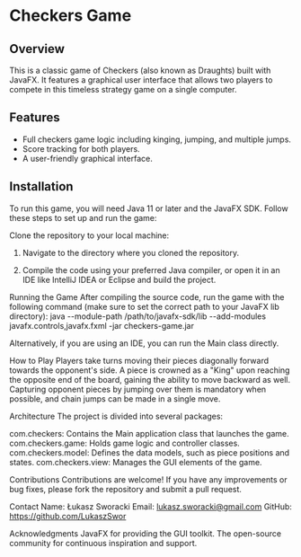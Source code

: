 # Checkers Game

## Overview
This is a classic game of Checkers (also known as Draughts) built with JavaFX. It features a graphical user interface that allows two players to compete in this timeless strategy game on a single computer.

## Features
- Full checkers game logic including kinging, jumping, and multiple jumps.
- Score tracking for both players.
- A user-friendly graphical interface.

## Installation
To run this game, you will need Java 11 or later and the JavaFX SDK. Follow these steps to set up and run the game:

Clone the repository to your local machine:

1. Navigate to the directory where you cloned the repository.

2. Compile the code using your preferred Java compiler, or open it in an IDE like IntelliJ IDEA or Eclipse and build the project.


Running the Game
After compiling the source code, run the game with the following command (make sure to set the correct path to your JavaFX lib directory):
java --module-path /path/to/javafx-sdk/lib --add-modules javafx.controls,javafx.fxml -jar checkers-game.jar

Alternatively, if you are using an IDE, you can run the Main class directly.

How to Play
Players take turns moving their pieces diagonally forward towards the opponent's side. A piece is crowned as a "King" upon reaching the opposite end of the board, gaining the ability to move backward as well. Capturing opponent pieces by jumping over them is mandatory when possible, and chain jumps can be made in a single move.

Architecture
The project is divided into several packages:

com.checkers: Contains the Main application class that launches the game.
com.checkers.game: Holds game logic and controller classes.
com.checkers.model: Defines the data models, such as piece positions and states.
com.checkers.view: Manages the GUI elements of the game.

Contributions
Contributions are welcome! If you have any improvements or bug fixes, please fork the repository and submit a pull request.

Contact
Name: Łukasz Sworacki
Email: lukasz.sworacki@gmail.com
GitHub: https://github.com/LukaszSwor

Acknowledgments
JavaFX for providing the GUI toolkit.
The open-source community for continuous inspiration and support.





